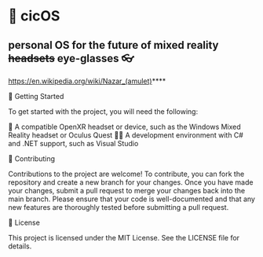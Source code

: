 # 🧿 cicOS 
## personal OS for the future of mixed reality ~~headsets~~ eye-glasses 👓
https://en.wikipedia.org/wiki/Nazar_(amulet)****

🚀 Getting Started

To get started with the project, you will need the following:

🤖 A compatible OpenXR headset or device, such as the Windows Mixed Reality headset or Oculus Quest
👨‍💻 A development environment with C# and .NET support, such as Visual Studio

👥 Contributing

Contributions to the project are welcome! To contribute, you can fork the repository and create a new branch for your changes. Once you have made your changes, submit a pull request to merge your changes back into the main branch. Please ensure that your code is well-documented and that any new features are thoroughly tested before submitting a pull request.

📄 License

This project is licensed under the MIT License. See the LICENSE file for details.
